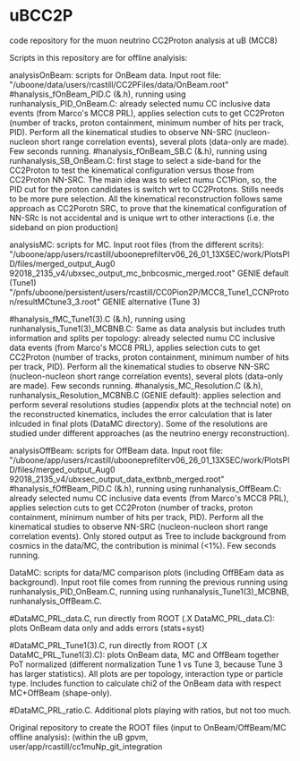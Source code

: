 # uBCC2P
code repository for the muon neutrino CC2Proton analysis at uB (MCC8) 

Scripts in this repository are for offline analyisis: 


analysisOnBeam: scripts for OnBeam data. Input root file: "/uboone/data/users/rcastill/CC2PFiles/data/OnBeam.root"
  #hanalysis_fOnBeam_PID.C (&.h), running using runhanalysis_PID_OnBeam.C: 
  already selected numu CC inclusive data events (from Marco's MCC8 PRL), applies selection cuts to get CC2Proton (number of tracks, proton containment, minimum number of hits per track, PID). Perform all the kinematical studies to observe NN-SRC (nucleon-nucleon short range correlation events), several plots (data-only are made). Few seconds running.
  #hanalysis_fOnBeam_SB.C (&.h), running using runhanalysis_SB_OnBeam.C:
    first stage to select a side-band for the CC2Proton to test the kinematical configuration versus those from CC2Proton NN-SRC. The main idea was to select numu CC1Pion, so, the PID cut for the proton candidates is switch wrt to CC2Protons. Stills needs to be more pure selection. All the kinematical reconstruction follows same approach as CC2Porotn SRC, to prove that the kinematical configuration of NN-SRc is not accidental and is unique wrt to other interactions (i.e. the sideband on pion production)
    
analysisMC: scripts for MC. 
Input root files (from the different scrits): 
"/uboone/app/users/rcastill/ubooneprefilterv06_26_01_13XSEC/work/PlotsPID/files/merged_output_Aug0\
92018_2135_v4/ubxsec_output_mc_bnbcosmic_merged.root" GENIE default (Tune1)
"/pnfs/uboone/persistent/users/rcastill/CC0Pion2P/MCC8_Tune1_CCNProton/resultMCtune3_3.root" GENIE alternative (Tune 3)

  #hanalysis_fMC_Tune1(3).C (&.h), running using runhanalysis_Tune1(3)_MCBNB.C: 
  Same as data analysis but includes truth information and splits per topology: already selected numu CC inclusive data events (from Marco's MCC8 PRL), applies selection cuts to get CC2Proton (number of tracks, proton containment, minimum number of hits per track, PID). Perform all the kinematical studies to observe NN-SRC (nucleon-nucleon short range correlation events), several plots (data-only are made). Few seconds running.
  #hanalysis_MC_Resolution.C (&.h), runhanalysis_Resolution_MCBNB.C (GENIE default):
    applies selection and perform several resolutions studies (appendix plots at the techncial note) on the reconstructed kinematics, includes the error calculation that is later inlcuded in final plots (DataMC directory). Some of the resolutions are studied under different approaches (as the neutrino energy reconstruction).
    
analysisOffBeam: scripts for OffBeam data. Input root file: "/uboone/app/users/rcastill/ubooneprefilterv06_26_01_13XSEC/work/PlotsPID/files/merged_output_Aug0\
92018_2135_v4/ubxsec_output_data_extbnb_merged.root"
  #hanalysis_fOffBeam_PID.C (&.h), running using runhanalysis_OffBeam.C: 
  already selected numu CC inclusive data events (from Marco's MCC8 PRL), applies selection cuts to get CC2Proton (number of tracks, proton containment, minimum number of hits per track, PID). Perform all the kinematical studies to observe NN-SRC (nucleon-nucleon short range correlation events). Only stored output as Tree to include background from cosmics in the data/MC, the contribution is minimal (<1%). Few seconds running.
  
  
DataMC: scripts for data/MC comparison plots (including OffBEam data as background). Input root file comes from running the previous running using runhanalysis_PID_OnBeam.C, running using runhanalysis_Tune1(3)_MCBNB, runhanalysis_OffBeam.C.

  #DataMC_PRL_data.C, run directly from ROOT (.X DataMC_PRL_data.C): 
  plots OnBeam data only and adds errors (stats+syst)
  
  #DataMC_PRL_Tune1(3).C, run directly from ROOT (.X DataMC_PRL_Tune1(3).C): 
  plots OnBeam data, MC and OffBeam together PoT normalized (different normalization Tune 1 vs Tune 3, because Tune 3 has larger statistics). All plots are per topology, interaction type or particle type. Includes function to calculate chi2 of the OnBeam data with respect MC+OffBeam (shape-only).
  
  #DataMC_PRL_ratio.C. Additional plots playing with ratios, but not too much. 
  
  
  Original repository to create the ROOT files (input to OnBeam/OffBeam/MC offline analysis): (within the uB gpvm, user/app/rcastill/cc1muNp_git_integration
  
